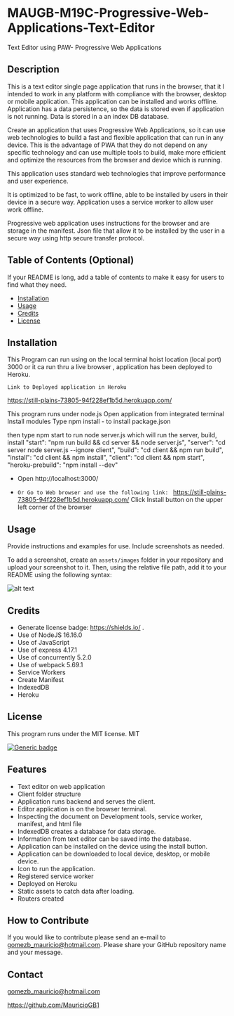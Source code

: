 # MAUGB-M19C-Progressive-Web-Applications-Text-Editor
Text Editor using PAW- Progressive Web Applications 

## Description

This is a text editor single page application that runs in the browser, that it I intended to work in any platform with compliance with the browser, desktop or mobile application.
This application can be installed and works offline. 
Application has a data persistence, so the data is stored even if application is not running.
Data is stored in a an index DB database.

Create an application that uses Progressive Web Applications, so it can use web technologies to build a fast and flexible application that can run in any device.
This is the advantage of PWA that they do not depend on any specific technology and can use multiple tools to build, make more efficient and optimize the resources from the browser and device which is running.

This application uses standard web technologies that improve performance and user experience.

It is optimized to be fast, to work offline, able to be installed by users in their device in a secure way.
Application uses a service worker to allow user work offline.

Progressive web application uses instructions for the browser and are storage in the manifest. Json file that allow it to be installed by the user in a secure way using http secure transfer protocol.

## Table of Contents (Optional)

If your README is long, add a table of contents to make it easy for users to find what they need.

- [Installation](#installation)
- [Usage](#usage)
- [Credits](#credits)
- [License](#license)

## Installation

This Program can run using on the local terminal hoist location (local port)  3000 or it ca run thru a live browser , application has been deployed to Heroku.


` Link to Deployed application in Heroku `

  https://still-plains-73805-94f228ef1b5d.herokuapp.com/


This program runs under node.js 
Open application from integrated terminal 
Install modules 
Type npm install  - to install package.json  

then type npm start to run node server.js which will run the server, build, install 
    "start": "npm run build && cd server && node server.js",
    "server": "cd server node server.js --ignore client",
    "build": "cd client && npm run build",
    "install": "cd client && npm install",
    "client": "cd client && npm start",
    "heroku-prebuild": "npm install --dev"

- Open http://localhost:3000/     


- ` Or Go to Web browser and use the following link:  `
  https://still-plains-73805-94f228ef1b5d.herokuapp.com/
Click Install button on the upper left corner of the browser


## Usage

Provide instructions and examples for use. Include screenshots as needed.

To add a screenshot, create an `assets/images` folder in your repository and upload your screenshot to it. Then, using the relative file path, add it to your README using the following syntax:

![alt text](assets/images/screenshot.png)

## Credits

-	Generate license badge: https://shields.io/ .  
-	Use of NodeJS   16.16.0
-	Use of JavaScript
-	Use of express 4.17.1
-	Use of concurrently 5.2.0
-	Use of webpack 5.69.1
-	Service Workers
-	Create Manifest
-	IndexedDB
-	Heroku


## License

This program runs under the MIT license.
    MIT
    
  [![Generic badge](https://img.shields.io/badge/License-MIT-green.svg)](https://choosealicense.com/licenses/mit/.)



## Features

-	Text editor on web application
-	Client folder structure
-	Application runs backend and serves the client.
-	Editor application is on the browser terminal.
-	Inspecting the document on Development tools, service worker, manifest, and html file
-	IndexedDB creates a database for data storage.
-	Information from text editor can be saved into the database.
-	Application can be installed on the device using the install button.
-	Application can be downloaded to local device, desktop, or mobile device.
-	Icon to run the application.
-	Registered service worker
-	Deployed on Heroku
-	Static assets to catch data after loading.
-	Routers created 


## How to Contribute

If you would like to contribute please send an e-mail to gomezb_mauricio@hotmail.com. 
Please share your GitHub repository name and your message.

## 	Contact

gomezb_mauricio@hotmail.com

https://github.com/MauricioGB1
